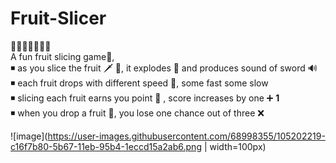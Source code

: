 # Fruit-Slicer
 🍎🍍🍑🍐🍒🍓🍊</br>
A fun fruit slicing game🍉,</br>
◾ as you slice the fruit 🗡 🥑, it explodes 🤺 and produces sound of sword 🔊 </br>
◾ each fruit drops with different speed 🍇, some fast some slow </br>
◾ slicing each fruit earns you point 🥝 , score increases by one ➕ <strong>1</strong> </br>
◾ when you drop a fruit 🥭, you lose one chance out of three ❌

![image](https://user-images.githubusercontent.com/68998355/105202219-c16f7b80-5b67-11eb-95b4-1eccd15a2ab6.png | width=100px)
